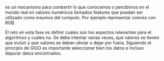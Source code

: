 es un mecanismo para combertir lo que conocemos o percibimos en el mundo real en valores numéricos llamados features que puedan ser utilizado como insumos del computo. 
Por ejemplo representar colores con RGB.

El reto en esta fase es definir cuales son los aspectos relevantes para el algoritmos y cuales no.
Se debe intentar varias veces, que valores se tienen que incluir y que valores se deben obviar o dejar por fuera. Siguiendo el principio de GIGO es importante seleccionar bien los datos e incluso depurar datos encontrados.